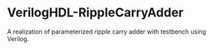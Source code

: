 # VerilogHDL-RippleCarryAdder
A realization of parameterized ripple carry adder with testbench using Verilog.
